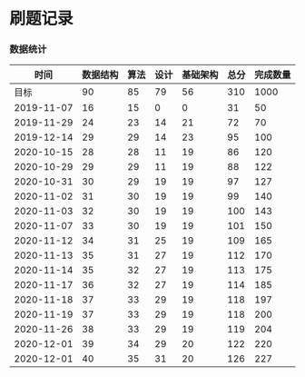# 刷题记录

### 数据统计

| 时间| 数据结构 | 算法 | 设计 | 基础架构 | 总分 | 完成数量 |
| ---------- | -------- | ---- | ---- | -------- | ---- | ---- |
| 目标| 90| 85| 79| 56| 310 | 1000 |
| 2019-11-07 | 16| 15| 0 | 0 | 31| 50 |
| 2019-11-29 | 24| 23| 14| 21| 72  | 70 |
| 2019-12-14 | 29| 29| 14| 23| 95 | 100 |
| 2020-10-15 | 28| 28| 11| 19| 86  | 120 |
| 2020-10-29 | 29 | 29 | 11 | 19 | 88 | 122 |
| 2020-10-31 | 30 | 29 | 19 | 19 | 97 | 127 |
| 2020-11-02 | 31 | 30 | 19 | 19 | 99 | 140 |
| 2020-11-03 | 32 | 30 | 19 | 19 | 100 | 143 |
| 2020-11-07 | 33 | 30 | 19 | 19 | 101 | 150 |
| 2020-11-12 | 34 | 31 | 25 | 19 | 109 | 165 |
| 2020-11-13 | 35 | 31 | 27 | 19 | 112 | 170 |
| 2020-11-14 | 35 | 32 | 27 | 19 | 113 | 175 |
| 2020-11-17 | 36 | 32 | 27 | 19 | 114 | 185 |
| 2020-11-18 | 37 | 33 | 29 | 19 | 118 | 197 |
| 2020-11-19 | 37 | 33 | 29 | 19 | 118 | 200 |
| 2020-11-26 | 38 | 33 | 29 | 19 | 119 | 204 |
| 2020-12-01 | 39 | 34 | 29 | 20 | 122 | 220 |
| 2020-12-01 | 40 | 35 | 31 | 20 | 126 | 227 |